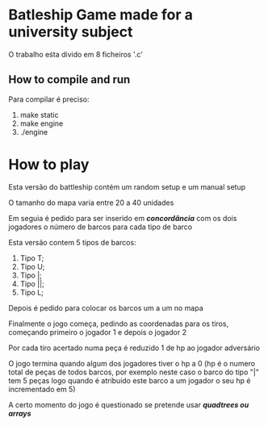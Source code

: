 # Batleship Game made for a university subject

O trabalho eśta divido em 8 ficheiros '.c'

## How to compile and run

Para compilar é preciso:

1. make static 
2. make engine
3. ./engine

# How to play

Esta versão do battleship contém um random setup e um manual setup

O tamanho do mapa varia entre 20 a 40 unidades

Em seguia é pedido para ser inserido em ***concordância*** com os dois jogadores o número de barcos para cada tipo de barco

Esta versão contem 5 tipos de barcos:

1. Tipo T;
2. Tipo U;
3. Tipo |; 
4. Tipo ||;
5. Tipo L;

Depois é pedido para colocar os barcos um a um no mapa

Finalmente o jogo começa, pedindo as coordenadas para os tiros, começando primeiro o jogador 1 e depois o jogador 2

Por cada tiro acertado numa peça é reduzido 1 de hp ao jogador adversário

O jogo termina quando algum dos jogadores tiver o hp a 0 (hp é o numero total de peças de todos barcos, por exemplo neste caso o barco do tipo "|" tem 5 peças logo quando é atribuido este barco a um jogador o seu hp é incrementado em 5)

A certo momento do jogo é questionado se pretende usar ***quadtrees ou arrays***
